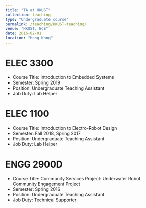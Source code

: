 ```yaml
---
title: "TA at HKUST"
collection: teaching
type: "Undergraduate course"
permalink: /teaching/HKUST-teaching/
venue: "HKUST, ECE"
date: 2016-02-01
location: "Hong Kong"
---
```


ELEC 3300
======
* Course Title: Introduction to Embedded Systems
* Semester: Spring 2019
* Position: Undergraduate Teaching Assistant
* Job Duty: Lab Helper

ELEC 1100
======
* Course Title: Introduction to Electro-Robot Design
* Semester: Fall 2018, Spring 2017
* Position: Undergraduate Teaching Assistant
* Job Duty: Lab Helper

ENGG 2900D
======
* Course Title: Community Services Project: Underwater Robot Community Engagement Project
* Semester: Spring 2016
* Position: Undergraduate Teaching Assistant
* Job Duty: Technical Supporter
